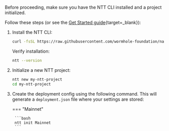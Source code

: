 Before proceeding, make sure you have the NTT CLI installed and a project initialized. 

Follow these steps (or see the [Get Started guide](/docs/products/native-token-transfers/get-started/#install-ntt-cli){target=\_blank}):

1. Install the NTT CLI:

    ```bash
    curl -fsSL https://raw.githubusercontent.com/wormhole-foundation/native-token-transfers/main/cli/install.sh | bash
    ```

    Verify installation:

    ```bash
    ntt --version
    ```

2. Initialize a new NTT project:

    ```bash
    ntt new my-ntt-project
    cd my-ntt-project
    ```

3. Create the deployment config using the following command. This will generate a `deployment.json` file where your settings are stored:

    === "Mainnet"

        ```bash
        ntt init Mainnet
        ```
